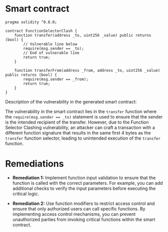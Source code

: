 # Smart contract

```solidity
pragma solidity ^0.8.0;

contract FunctionSelectorClash {
    function transfer(address _to, uint256 _value) public returns (bool) {
        // Vulnerable line below
        require(msg.sender == _to);
        // End of vulnerable line
        return true;
    }
    
    function transferFrom(address _from, address _to, uint256 _value) public returns (bool) {
        require(msg.sender == _from);
        return true;
    }
}
```

Description of the vulnerability in the generated smart contract:

The vulnerability in the smart contract lies in the `transfer` function where the `require(msg.sender == _to)` statement is used to ensure that the sender is the intended recipient of the transfer. However, due to the Function Selector Clashing vulnerability, an attacker can craft a transaction with a different function signature that results in the same first 4 bytes as the `transfer` function selector, leading to unintended execution of the `transfer` function.

# Remediations

- **Remediation 1:** Implement function input validation to ensure that the function is called with the correct parameters. For example, you can add additional checks to verify the input parameters before executing the critical logic.

- **Remediation 2:** Use function modifiers to restrict access control and ensure that only authorized users can call specific functions. By implementing access control mechanisms, you can prevent unauthorized parties from invoking critical functions within the smart contract.